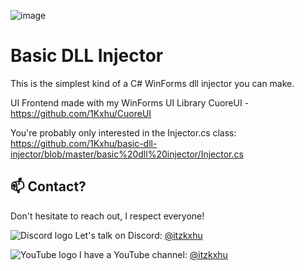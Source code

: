 ![image](https://github.com/user-attachments/assets/b95b9611-d0ab-45ae-834e-cb261f73856a)

# Basic DLL Injector
This is the simplest kind of a C# WinForms dll injector you can make.

UI Frontend made with my WinForms UI Library CuoreUI - https://github.com/1Kxhu/CuoreUI

You're probably only interested in the Injector.cs class: https://github.com/1Kxhu/basic-dll-injector/blob/master/basic%20dll%20injector/Injector.cs

## 📫 Contact?

Don't hesitate to reach out, I respect everyone!

![Discord logo](https://github.com/user-attachments/assets/1eb8e84b-de53-406a-94fa-37f94dc82847) Let's talk on Discord: [@itzkxhu](https://discord.com/)

![YouTube logo](https://github.com/user-attachments/assets/dc8bc4f8-e613-4d04-922d-dce2def52e02) I have a YouTube channel: [@itzkxhu](https://www.youtube.com/@itzkxhu)
